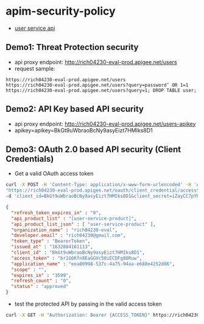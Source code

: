 # apim-security-policy

- [user service api](https://6151c8204a5f22001701d425.mockapi.io/api/v1/users)

## Demo1: Threat Protection security

- api proxy endpoint: http://rich04230-eval-prod.apigee.net/users
- request sample:
```
https://rich04230-eval-prod.apigee.net/users 
https://rich04230-eval-prod.apigee.net/users?query=password’ OR 1=1
https://rich04230-eval-prod.apigee.net/users?query=1; DROP TABLE user;
```

## Demo2: API Key based API security
- api proxy endpoint: http://rich04230-eval-prod.apigee.net/users-apikey 
- apikey=apikey=BkGt9uWbraoBcNy9asyEizt7HMIks8D1


## Demo3: OAuth 2.0 based API security (Client Credentials)

- Get a valid OAuth access token

```bash
curl -X POST -H 'Content-Type: application/x-www-form-urlencoded' -H 'Accept: application/json' \
"https://rich04230-eval-prod.apigee.net/oauth/client_credential/accesstoken?grant_type=client_credentials" \
-d 'client_id=BkGt9uWbraoBcNy9asyEizt7HMIks8D1&client_secret=iZayCC7pYbrYNGLz'
```

```json
{
  "refresh_token_expires_in" : "0",
  "api_product_list" : "[user-service-product]",
  "api_product_list_json" : [ "user-service-product" ],
  "organization_name" : "rich04230-eval",
  "developer.email" : "rich04230@gmail.com",
  "token_type" : "BearerToken",
  "issued_at" : "1632884161113",
  "client_id" : "BkGt9uWbraoBcNy9asyEizt7HMIks8D1",
  "access_token" : "br1G6Kfn8EaGGVc50iECDFg8ORuw",
  "application_name" : "eea80998-537c-4a75-94aa-e688e4252d06",
  "scope" : "",
  "expires_in" : "3599",
  "refresh_count" : "0",
  "status" : "approved"
}
```

- test the protected API by passing in the valid access token
```bash
curl -X GET -H "Authorization: Bearer {ACCESS_TOKEN}" https://rich04230-eval-prod.apigee.net/users-oauth
```
